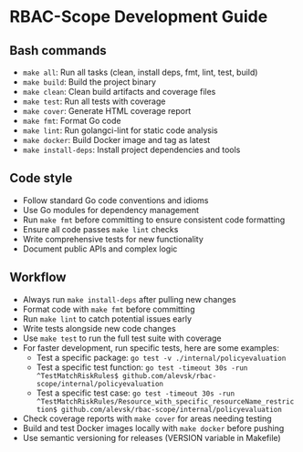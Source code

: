 # RBAC-Scope Development Guide

## Bash commands

- `make all`: Run all tasks (clean, install deps, fmt, lint, test, build)
- `make build`: Build the project binary
- `make clean`: Clean build artifacts and coverage files
- `make test`: Run all tests with coverage
- `make cover`: Generate HTML coverage report
- `make fmt`: Format Go code
- `make lint`: Run golangci-lint for static code analysis
- `make docker`: Build Docker image and tag as latest
- `make install-deps`: Install project dependencies and tools

## Code style

- Follow standard Go code conventions and idioms
- Use Go modules for dependency management
- Run `make fmt` before committing to ensure consistent code formatting
- Ensure all code passes `make lint` checks
- Write comprehensive tests for new functionality
- Document public APIs and complex logic

## Workflow

- Always run `make install-deps` after pulling new changes
- Format code with `make fmt` before committing
- Run `make lint` to catch potential issues early
- Write tests alongside new code changes
- Use `make test` to run the full test suite with coverage
- For faster development, run specific tests, here are some examples:
  - Test a specific package: `go test -v ./internal/policyevaluation`
  - Test a specific test function: `go test -timeout 30s -run ^TestMatchRiskRules$ github.com/alevsk/rbac-scope/internal/policyevaluation`
  - Test a specific test case: `go test -timeout 30s -run ^TestMatchRiskRules/Resource_with_specific_resourceName_restriction$ github.com/alevsk/rbac-scope/internal/policyevaluation`
- Check coverage reports with `make cover` for areas needing testing
- Build and test Docker images locally with `make docker` before pushing
- Use semantic versioning for releases (VERSION variable in Makefile)
